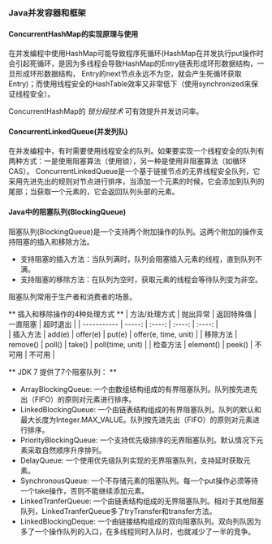 ### Java并发容器和框架

#### ConcurrentHashMap的实现原理与使用
在并发编程中使用HashMap可能导致程序死循环(HashMap在并发执行put操作时会引起死循环，是因为多线程会导致HashMap的Entry链表形成环形数据结构，一旦形成环形数据结构，
Entry的next节点永远不为空，就会产生死循环获取Entry)；而使用线程安全的HashTable效率又非常低下（使用synchronized来保证线程安全）。

ConcurrentHashMap的 *锁分段技术* 可有效提升并发访问率。

#### ConcurrentLinkedQueue(并发列队)
在并发编程中，有时需要使用线程安全的队列。如果要实现一个线程安全的队列有两种方式：一是使用阻塞算法（使用锁），另一种是使用非阻塞算法（如循环CAS）。
ConcurrentLinkedQueue是一个基于链接节点的无界线程安全队列，它采用先进先出的规则对节点进行排序，当添加一个元素的时候，它会添加到队列的尾部；当获取一个元素的，它会返回队列头部的元素。

#### Java中的阻塞队列(BlockingQueue)
阻塞队列(BlockingQueue)是一个支持两个附加操作的队列。这两个附加的操作支持阻塞的插入和移除方法。
 * 支持阻塞的插入方法：当队列满时，队列会阻塞插入元素的线程，直到队列不满。
 * 支持阻塞的移除方法：在队列为空时，获取元素的线程会等待队列变为非空。

阻塞队列常用于生产者和消费者的场景。

** 插入和移除操作的4种处理方式 ** 
| 方法/处理方式   | 抛出异常   |  返回特殊值 |  一直阻塞  |  超时退出  |
| -----------   | -----:    | :----:     | :----:    | :----:    |  
| 插入方法       | add(e)    | offer(e)   |  put(e)   |  offer(e, time, unit) |
| 移除方法       | remove()  | poll()     |  take()   |  poll(time, unit)     |
| 检查方法       | element() | peek()     |  不可用    |  不可用    |

** JDK 7 提供了7个阻塞队列： **
 - ArrayBlockingQueue: 一个由数组结构组成的有界阻塞队列。队列按先进先出（FIFO）的原则对元素进行排序。
 - LinkedBlockingQueue: 一个由链表结构组成的有界阻塞队列。队列的默认和最大长度为Integer.MAX_VALUE。队列按先进先出（FIFO）的原则对元素进行排序。
 - PriorityBlockingQueue: 一个支持优先级排序的无界阻塞队列。默认情况下元素采取自然顺序升序排列。 
 - DelayQueue: 一个使用优先级队列实现的无界阻塞队列，支持延时获取元素。
 - SynchronousQueue: 一个不存储元素的阻塞队列。每一个put操作必须等待一个take操作，否则不能继续添加元素。
 - LinkedTranferQueue: 一个由链表结构组成的无界阻塞队列。相对于其他阻塞队列，LinkedTranferQueue多了tryTransfer和transfer方法。
 - LinkedBlockingDeque: 一个由链接结构组成的双向阻塞队列。双向列队因为多了一个操作队列的入口，在多线程同时入队时，也就减少了一半的竞争。
 

 